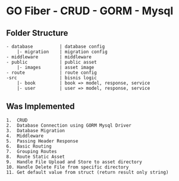 # GO Fiber - CRUD - GORM - Mysql
## Folder Structure
    - database          | database config
        |- migration    | migration config
    - middleware        | middleware
    - public            | public asset
        |- images       | asset image
    - route             | route config
    -src                | bisnis logic
        |- book         | book => model, response, service
        |- user         | user => model, response, service

## Was Implemented
    1.  CRUD
    2.  Database Connection using GORM Mysql Driver
    3.  Database Migration
    4.  Middleware
    5.  Passing Header Response
    6.  Basic Routing
    7.  Grouping Routes
    8.  Route Static Asset
    9.  Handle File Upload and Store to asset directory
    10. Handle Delete File from specific directory
    11. Get default value from struct (return result only string)